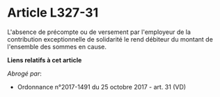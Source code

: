 # Article L327-31

L'absence de précompte ou de versement par l'employeur de la contribution exceptionnelle de solidarité le rend débiteur du
montant de l'ensemble des sommes en cause.

**Liens relatifs à cet article**

_Abrogé par_:

  - Ordonnance n°2017-1491 du 25 octobre 2017 - art. 31 (VD)
